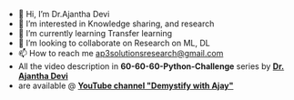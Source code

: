 - 👋 Hi, I’m Dr.Ajantha Devi
- 👀 I’m interested in Knowledge sharing, and research 
- 🌱 I’m currently learning Transfer learning
- 💞️ I’m looking to collaborate on Research on ML, DL 
- 📫 How to reach me ap3solutionsresearch@gmail.com
- All the video description in **60-60-60-Python-Challenge** series by **[Dr. Ajantha Devi](https://in.linkedin.com/ajantha-devi-vairamani-a253a8217/)** 
- are available @ **[YouTube channel "Demystify with Ajay"](https://www.youtube.com/@DemystifywithAjay)**


<!---
ajanthadevi2012/ajanthadevi2012 is a ✨ special ✨ repository because its `README.md` (this file) appears on your GitHub profile.
You can click the Preview link to take a look at your changes.
--->
